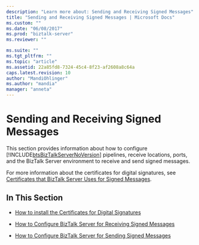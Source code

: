 ```yaml
---
description: "Learn more about: Sending and Receiving Signed Messages"
title: "Sending and Receiving Signed Messages | Microsoft Docs"
ms.custom: ""
ms.date: "06/08/2017"
ms.prod: "biztalk-server"
ms.reviewer: ""

ms.suite: ""
ms.tgt_pltfrm: ""
ms.topic: "article"
ms.assetid: 22a85fd8-7324-45c4-8f23-af2608a8c64a
caps.latest.revision: 10
author: "MandiOhlinger"
ms.author: "mandia"
manager: "anneta"
---
```

# Sending and Receiving Signed Messages
This section provides information about how to configure [!INCLUDE[btsBizTalkServerNoVersion](../includes/btsbiztalkservernoversion-md.md)] pipelines, receive locations, ports, and the BizTalk Server environment to receive and send signed messages.  
  
 For more information about the certificates for digital signatures, see [Certificates that BizTalk Server Uses for Signed Messages](../core/certificates-that-biztalk-server-uses-for-signed-messages.md).  
  
## In This Section  
  
-   [How to install the Certificates for Digital Signatures](../core/how-to-install-the-certificates-for-digital-signatures.md)  
  
-   [How to Configure BizTalk Server for Receiving Signed Messages](../core/how-to-configure-biztalk-server-for-receiving-signed-messages.md)  
  
-   [How to Configure BizTalk Server for Sending Signed Messages](../core/how-to-configure-biztalk-server-for-sending-signed-messages.md)
